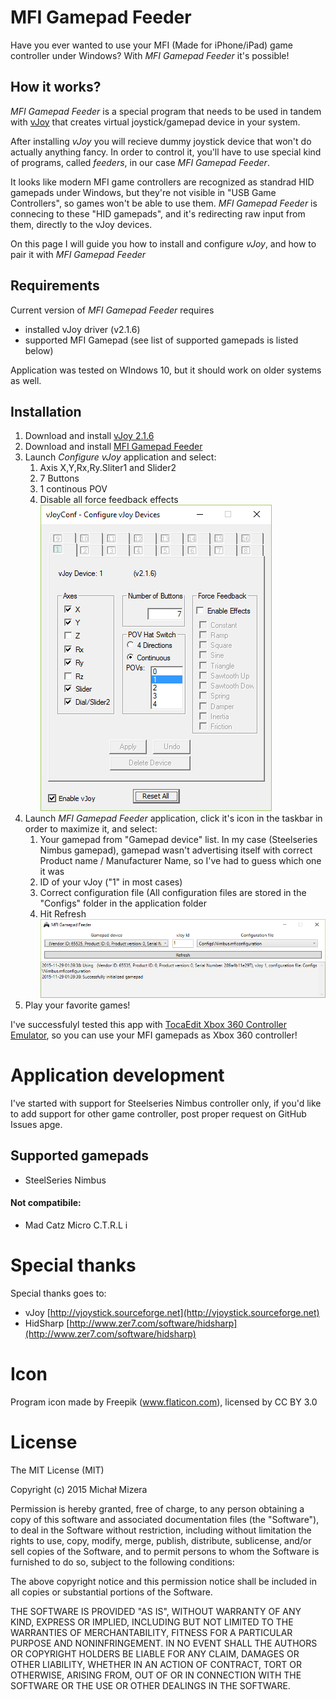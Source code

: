 # MFI Gamepad Feeder

Have you ever wanted to use your MFI (Made for iPhone/iPad) game controller under Windows? With *MFI Gamepad Feeder* it's possible!

## How it works?

*MFI Gamepad Feeder* is a special program that needs to be used in tandem with [vJoy](http://vjoystick.sourceforge.net "vJoy") that creates virtual joystick/gamepad device in your system.

After installing *vJoy* you will recieve dummy joystick device that won't do actually anything fancy. In order to control it, you'll have to use special kind of programs, called *feeders*, in our case *MFI Gamepad Feeder*.

It looks like modern MFI game controllers are recognized as standrad HID gamepads under Windows, but they're not visible in "USB Game Controllers", so games won't be able to use them. *MFI Gamepad Feeder* is connecing to these "HID gamepads", and it's redirecting raw input from them, directly to the vJoy devices.

On this page I will guide you how to install and configure *vJoy*, and how to pair it with *MFI Gamepad Feeder*  

## Requirements

Current version of *MFI Gamepad Feeder* requires

* installed vJoy driver (v2.1.6)
* supported MFI Gamepad (see list of supported gamepads is listed below)

Application was tested on WIndows 10, but it should work on older systems as well.

## Installation

1. Download and install [vJoy 2.1.6 ](http://vjoystick.sourceforge.net "vJoy") 
2. Download and install [MFI Gamepad Feeder](https://github.com/Axadiw/MFIGamepadFeeder/releases/latest "MFI Gamepad Feeder")
3. Launch *Configure vJoy* application and select: 
	1. Axis X,Y,Rx,Ry.Sliter1 and Slider2
	2. 7 Buttons
	3. 1 continous POV
	4. Disable all force feedback effects
![](Doc/vjoyConfig.png)
4. Launch *MFI Gamepad Feeder* application, click it's icon in the taskbar in order to maximize it, and select:
	1. Your gamepad from "Gamepad device" list. In my case (Steelseries Nimbus gamepad), gamepad wasn't advertising itself with correct Product name / Manufacturer Name, so I've had to guess which one it was
	2. ID of your vJoy ("1" in most cases)
	3. Correct configuration file (All configuration files are stored in the "Configs" folder in the application folder
	4. Hit Refresh
![](Doc/MFIGamepadFeeder.png)
5. Play your favorite games!

I've successfulyl tested this app with [TocaEdit Xbox 360 Controller Emulator](http://www.x360ce.com/default.aspx "TocaEdit Xbox 360 Controller Emulator"), so you can use your MFI gamepads as Xbox 360 controller!


# Application development

I've started with support for Steelseries Nimbus controller only, if you'd like to add support for other game controller, post proper request on GitHub Issues apge.

## Supported gamepads

* SteelSeries Nimbus

#### Not compatibile:

* Mad Catz Micro C.T.R.L i

# Special thanks

Special thanks goes to:

* vJoy [http://vjoystick.sourceforge.net](http://vjoystick.sourceforge.net)
* HidSharp [http://www.zer7.com/software/hidsharp](http://www.zer7.com/software/hidsharp)

# Icon

Program icon made by Freepik (www.flaticon.com), licensed by CC BY 3.0

# License

The MIT License (MIT)

Copyright (c) 2015 Michał Mizera

Permission is hereby granted, free of charge, to any person obtaining a copy of this software and associated documentation files (the "Software"), to deal in the Software without restriction, including without limitation the rights to use, copy, modify, merge, publish, distribute, sublicense, and/or sell copies of the Software, and to permit persons to whom the Software is furnished to do so, subject to the following conditions:

The above copyright notice and this permission notice shall be included in all copies or substantial portions of the Software.

THE SOFTWARE IS PROVIDED "AS IS", WITHOUT WARRANTY OF ANY KIND, EXPRESS OR IMPLIED, INCLUDING BUT NOT LIMITED TO THE WARRANTIES OF MERCHANTABILITY, FITNESS FOR A PARTICULAR PURPOSE AND NONINFRINGEMENT. IN NO EVENT SHALL THE AUTHORS OR COPYRIGHT HOLDERS BE LIABLE FOR ANY CLAIM, DAMAGES OR OTHER LIABILITY, WHETHER IN AN ACTION OF CONTRACT, TORT OR OTHERWISE, ARISING FROM, OUT OF OR IN CONNECTION WITH THE SOFTWARE OR THE USE OR OTHER DEALINGS IN THE SOFTWARE.
